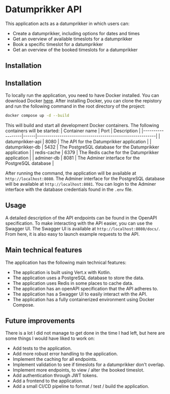 # Datumprikker API

This application acts as a datumprikker in which users can:
* Create a datumprikker, including options for dates and times
* Get an overview of available timeslots for a datumprikker
* Book a specific timeslot for a datumprikker
* Get an overview of the booked timeslots for a datumprikker

## Installation

## Installation
To locally run the application, you need to have Docker installed. You can download Docker [here](https://docs.docker.com/get-docker/). After installing Docker, you can clone the repistory and run the following command in the root directory of the project:
```bash
docker compose up -d --build
```
This will build and start all development Docker containers. The following containers will be started:
| Container name   | Port | Description                                              |
|------------------|------|----------------------------------------------------------|
| datumprikker-api | 8080 | The API for the Datumprikker application                 |
| datumprikker-db  | 5432 | The PostgreSQL database for the Datumprikker application |
| redis-cache      | 6379 | The Redis cache for the Datumprikker application         |
| adminer-db       | 8081 | The Adminer interface for the PostgreSQL database        |

After running the command, the application will be available at `http://localhost:8080`. The Adminer interface for the PostgreSQL database will be available at `http://localhost:8081`. You can login to the Adminer interface with the database credentials found in the `.env` file.

## Usage
A detailed description of the API endpoints can be found in the OpenAPI specification. To make interacting with the API easier, you can use the Swagger UI. The Swagger UI is available at `http://localhost:8080/docs/`. From here, it is also easy to launch example requests to the API.

## Main technical features
The application has the following main technical features:
* The application is built using Vert.x with Kotlin.
* The application uses a PostgreSQL database to store the data.
* The application uses Redis in some places to cache data.
* The application has an openAPI specification that the API adheres to.
* The application has a Swagger UI to easily interact with the API.
* The application has a fully containerized environment using Docker Compose.

## Future improvements
There is a lot I did not manage to get done in the time I had left, but here are some things I would have liked to work on:
* Add tests to the application.
* Add more robust error handling to the application.
* Implement the caching for all endpoints.
* Implement validation to see if timeslots for a datumprikker don't overlap.
* Implement more endpoints, to view / alter the booked timeslot.
* Add authentication through JWT tokens.
* Add a frontend to the application.
* Add a small CI/CD pipeline to format / test / build the application.
